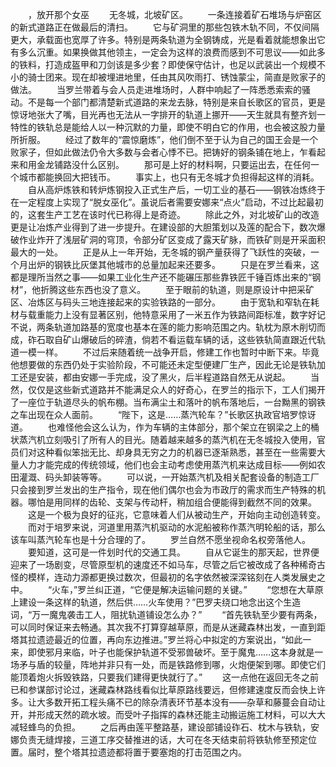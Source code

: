　　，放开那个女巫
　　无冬城，北坡矿区。
　　一条连接着矿石堆场与炉窑区的新式道路正在做最后的清扫。
　　它与矿洞里的那些包铁木轨不同，不仅间隔更大，承载面也宽厚了许多。特别是两条轨道为全钢铸成，光是看着就能想象出它有多么沉重。如果换做其他领主，一定会为这样的浪费而感到不可思议——如此多的铁料，打造成盔甲和刀剑该是多少套？即使保守估计，也足以武装出一个规模不小的骑士团来。现在却被埋进地里，任由其风吹雨打、锈蚀蒙尘，简直是败家子的做法。
　　当罗兰带着与会人员走进堆场时，人群中响起了一阵悉悉索索的骚动。不是每一个部门都清楚新式道路的来龙去脉，特别是来自长歌区的官员，更是惊讶地张大了嘴，目光再也无法从一字排开的轨道上挪开——天生就具有整齐划一特性的铁轨总是能给人以一种沉默的力量，即使不明白它的作用，也会被这股力量所折服。
　　经过了数年的“震惊磨炼”，他们倒不至于认为自己的国王会是一个败家子，但如此做法仍令大多数与会者心悸不已。把铸好的钢条铺在地上，乍看起来和用金龙铺路没什么区别。
　　那可是上好的材料啊，只要运出去，在任何一个城市都能换回大把钱币。
　　事实上，也只有无冬城才负担得起这样的消耗。
　　自从高炉炼铁和转炉炼钢投入正式生产后，一切工业的基石——钢铁冶炼终于在一定程度上实现了“脱女巫化”。虽说后者需要安娜来“点火”启动，不过比起最初的，这套生产工艺在该时代已称得上是奇迹。
　　除此之外，对北坡矿山的改造更是让冶炼产业得到了进一步提升。在建设部的大胆策划以及莲的配合下，数次爆破作业炸开了浅层矿洞的穹顶，令部分矿区变成了露天矿脉，而铁矿则是开采面积最大的一处。
　　正是从上一年开始，无冬城的钢产量获得了飞跃性的突破，一个月出炉的钢铁比灰堡其他城市的总量加起来还要多。
　　只是在罗兰看来，这都是理所当然之事——如果工业化生产还不能碾压那些靠铁匠千锤百炼出来的“钢材”，他折腾这些东西也没了意义。
　　至于眼前的轨道，则是原设计中把采矿区、冶炼区与码头三地连接起来的实验铁路的一部分。
　　由于宽轨和窄轨在耗材与载重能力上没有显著区别，他特意采用了一米五作为铁路间距标准，数字好记不说，两条轨道加路基的宽度也基本在莲的能力影响范围之内。轨枕为原木削切而成，砟石取自矿山爆破后的碎渣，倘若不看运载车辆的话，这些铁轨简直跟近代轨道一模一样。
　　不过后来随着统一战争开启，修建工作也暂时中断下来。毕竟他想要做的东西仍处于实验阶段，不可能还未定型便建厂生产，因此无论是铁轨加工还是安装，都由安娜一手完成，没了黑火，后半程道路自然无从说起。
　　当然，仅仅是这些新式道路并不能满足众人的好奇心，在罗兰的指示下，工人们揭开了一座位于轨道尽头的帆布棚。当布满尘土和落叶的帆布落地后，一台黝黑的钢铁之车出现在众人面前。
　　“陛下，这是……蒸汽轮车？”长歌区执政官培罗惊讶道。
　　也难怪他会这么认为，作为车辆的主体部分，那个架立在钢梁之上的桶状蒸汽机立刻吸引了所有人的目光。随着越来越多的蒸汽机在无冬城投入使用，官员们对这种看似笨拙无比、却身具无穷之力的机器已逐渐熟悉，甚至在一些需要大量人力才能完成的传统领域，他们也会主动考虑使用蒸汽机来达成目标——例如农田灌溉、码头卸装等等。
　　可以说，一开始蒸汽机及相关配套设备的制造工厂只会接到罗兰发出的生产指令，现在他们偶尔也会为市政厅的需求而生产特殊的机器。哪怕是用同样的齿轮、支架与传动杆，稍加组合便能得到截然不同的效果。
　　这是一个极为良好的征兆，它意味着人们从被动生产，开始向主动创造转变。
　　而对于培罗来说，河道里用蒸汽机驱动的水泥船被称作蒸汽明轮船的话，那么该车叫蒸汽轮车也是十分合理的了。
　　罗兰自然不愿坐视命名权旁落他人。
　　要知道，这可是一件划时代的交通工具。
　　自从它诞生的那天起，世界便迎来了一场剧变，尽管原型机的速度还不如马车，尽管之后它被改成了各种稀奇古怪的模样，连动力源都更换过数次，但最初的名字依然被深深铭刻在人类发展史之中。
　　“火车，”罗兰纠正道，“它便是解决运输问题的关键。”
　　“您想在大草原上建设一条这样的轨道，然后供……火车使用？”巴罗夫绕口地念出这个生造词，“万一魔鬼袭击工人，阻扰轨道铺设怎么办？”
　　“首先铁轨至少要有两条，可以同时保证来去畅通。其次我不打算穿越草原，而是从迷藏森林出发，一直到距塔其拉遗迹最近的位置，再向东边推进。”罗兰将心中拟定的方案说出，“如此一来，即使邪月来临，叶子也能保护轨道不受邪兽破坏。至于魔鬼……这本身就是一场矛与盾的较量，阵地并非只有一处，而是铁路修到哪，火炮便架到哪。即使它们能顶着炮火拆毁铁路，只要我们建得更快就行了。”
　　这一点他在返回无冬之前已和参谋部讨论过，迷藏森林路线看似比草原路线要远，但修建速度反而会快上许多。让大多数开拓工程头痛不已的除杂清表环节基本没有——杂草和藤蔓会自动让开，并形成天然的疏水坡。而受叶子指挥的森林还能主动搬运施工材料，可以大大减轻蜂鸟的负担。
　　之后再由莲平整路基，建设部铺设砟石、枕木与铁轨，安娜负责无缝焊接，三道工序交替推进的话，大可在冬天结束前将铁轨修至预定位置。届时，整个塔其拉遗迹都将置于要塞炮的打击范围之内。